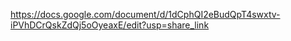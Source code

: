https://docs.google.com/document/d/1dCphQI2eBudQpT4swxtv-iPVhDCrQskZdQj5oOyeaxE/edit?usp=share_link
